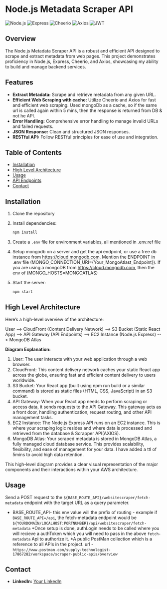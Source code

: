# Node.js Metadata Scraper API

![Node.js](https://img.shields.io/badge/Node.js-339933?style=for-the-badge&logo=nodedotjs&logoColor=white)
![Express](https://img.shields.io/badge/Express-000000?style=for-the-badge&logo=express&logoColor=white)
![Cheerio](https://img.shields.io/badge/Cheerio-FFD700?style=for-the-badge&logo=cheerio&logoColor=black)
![Axios](https://img.shields.io/badge/Axios-671DDF?style=for-the-badge&logo=axios&logoColor=white)
![JWT](https://img.shields.io/badge/JWT-black?style=for-the-badge&logo=JSON%20web%20tokens)

## Overview

The Node.js Metadata Scraper API is a robust and efficient API designed to scrape and extract metadata from web pages. This project demonstrates proficiency in Node.js, Express, Cheerio, and Axios, showcasing my ability to build and manage backend services.

## Features

- **Extract Metadata:** Scrape and retrieve metadata from any given URL.
- **Efficient Web Scraping with cache:** Utilize Cheerio and Axios for fast and efficient web scraping. Used mongoDb as a cache, so if the same url is called again within 5 mins, then the response is returned from DB & not he API.
- **Error Handling:** Comprehensive error handling to manage invalid URLs and failed requests.
- **JSON Response:** Clean and structured JSON responses.
- **RESTful API:** Follow RESTful principles for ease of use and integration.

## Table of Contents

- [Installation](#installation)
- [High Level Architecture](#Architecutre)
- [Usage](#usage)
- [API Endpoints](#api-endpoints)
- [Contact](#Contact)

## Installation

1. Clone the repository

2. Install dependencies:

    ```bash
    npm install
    ```

3. Create a `.env` file for environment variables, all mentioned in .env.ref file

4. Setup mongodb on a server and get the api endpoint, or use a free db instance from https://cloud.mongodb.com. Mention the ENDPOINT in .env file (MONGO_CONNECTION_URI={Your_MongoAtlast_Endpoint}). If you are using a mongoDB from https://cloud.mongodb.com, then the env of (MONGO_HOSTS=MONGOATLAS)

5. Start the server:

    ```bash
    npm start
    ```

## High Level Architecture
Here’s a high-level overview of the architecture:

User --> CloudFront (Content Delivery Network) --> S3 Bucket (Static React App) --> API Gateway (API Endpoints) --> EC2 Instance (Node.js Express) --> MongoDB Atlas


 **Diagram Explanation:**
1. User: The user interacts with your web application through a web browser.
2. CloudFront: This content delivery network caches your static React app across the globe, ensuring fast and efficient content delivery to users worldwide.
3. S3 Bucket: Your React app (built using npm run build or a similar command) is stored as static files (HTML, CSS, JavaScript) in an S3 bucket.
4. API Gateway: When your React app needs to perform scraping or access data, it sends requests to the API Gateway. This gateway acts as a front door, handling authentication, request routing, and other API management tasks.
5. EC2 Instance: The Node.js Express API runs on an EC2 instance. This is where your scraping logic resides and where data is processed and retrieved from the database & Scrapper API(AXIOS).
6. MongoDB Atlas: Your scraped metadata is stored in MongoDB Atlas, a fully managed cloud database service. This provides scalability, flexibility, and ease of management for your data. I have added a ttl of 5mins to avoid high data retention.

This high-level diagram provides a clear visual representation of the major components and their interactions within your AWS architecture.

## Usage
Send a POST request to the `${BASE_ROUTE_API}/websitescraper/fetch-metadata` endpoint with the target URL as a query parameter.
* BASE_ROUTE_API- this env value will the prefix of routing - example if `BASE_ROUTE_API=/api`, the fetch-metadata endpoint would be `${YOURDOMAIN/LOCALHOST:PORTNUMBER}/api/websitescraper/fetch-metadata`
*Once setup is done, authLogin needs to be called where you will recieve a authToken which you will need to pass in the above `fetch-metadata` Api to authorize it.
*A public PostMan collection which is a reference to all APIs in the project. url - `https://www.postman.com/supply-technologist-17867282/workspace/scraper-public-apis/overview`

## Contact
- **LinkedIn:** [Your LinkedIn](https://www.linkedin.com/in/vinayak-iyer-65610b17)
